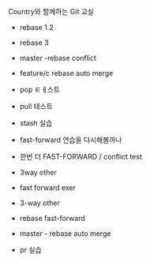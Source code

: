 Country와 함께하는 Git 교실
- rebase 1.2
- rebase 3

- master -rebase conflict
- feature/c rebase auto merge

- pop ㅌㅔ스트
- pull 테스트
- stash 실습

- fast-forward 연습을 다시해볼까나
- 한번 더 FAST-FORWARD / conflict test
- 3way other

- fast forward exer
- 3-way other


- rebase fast-forward

- master - rebase auto merge

- pr 실습 
